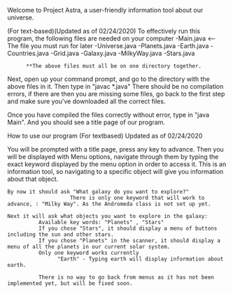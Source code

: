 Welcome to Project Astra, a user-friendly information tool about our universe. 


(For text-based)(Updated as of 02/24/2020)
  To effectively run this program, the following files are needed on your computer
          -Main.java  <-- The file you must run for later
          -Universe.java
          -Planets.java
          -Earth.java
          -Countries.java
          -Grid.java
          -Galaxy.java
          -MilkyWay.java
          -Stars.java
          
          
          **The above files must all be on one directory together.
          
 Next, open up your command prompt, and go to the directory with the above files in it. Then type in "javac *.java"
 There should be no compilation errors, if there are then you are missing some files, go back to the first step and make sure you've downloaded all the correct files.
 
 Once you have compiled the files correctly without error, type in "java Main". And you should see a title page of our program.
 
  How to use our program (For textbased) Updated as of 02/24/2020

  You will be prompted with a title page, press any key to advance. Then you will be displayed with Menu options, navigate through them by typing the exact keyword displayed by the menu option in order to access it. This is an information tool, so navigating to a specific object will give you information about that object.
  
    By now it should ask "What galaxy do you want to explore?"
                        There is only one keyword that will work to advance, : "Milky Way". As the Andromeda class is not set up yet.
                        
    Next it will ask what objects you want to explore in the galaxy:
              Available key words: "Planets" , "Stars" 
              If you chose "Stars", it should display a menu of buttons including the sun and other stars.
              If you chose "Planets" in the scanner, it should display a menu of all the planets in our current solar system.
              Only one keyword works currently 
                    "Earth" - Typing earth will display information about earth.
                    
              There is no way to go back from menus as it has not been implemented yet, but will be fixed soon.
                    
                    
